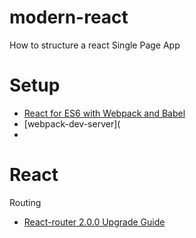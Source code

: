 # modern-react
How to structure a react Single Page App

Setup
=====
* [React for ES6 with Webpack and Babel](https://www.twilio.com/blog/2015/08/setting-up-react-for-es6-with-webpack-and-babel-2.html)
* [webpack-dev-server](
* 

React
======

Routing
* [React-router 2.0.0 Upgrade Guide](https://github.com/reactjs/react-router/blob/master/upgrade-guides/v2.0.0.md)
